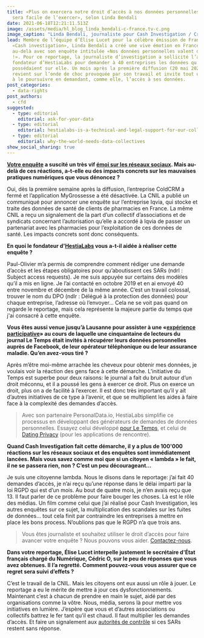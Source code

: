 ```yaml
---
title: «Plus on exercera notre droit d’accès à nos données personnelles, plus il
  sera facile de l’exercer», selon Linda Bendali
date: 2021-06-18T12:21:11.513Z
image: /assets/media/hl_blog_linda_bendali-c-france.tv-c.png
image_caption: "Linda Bendali, journaliste pour Cash Investigation / Crédit photo: France.tv"
lead: Membre de l’équipe d’Élise Lucet pour la célèbre émission de France 2
  «Cash investigation», Linda Bendali a créé une vive émotion en France et
  au-delà avec son enquête intitulée «Nos données personnelles valent de l’or
  !». Pour ce reportage, la journaliste d’investigation a sollicité l’aide du
  fondateur d’HestiaLabs pour demander à 40 entreprises les données qu’elles
  possédaient sur elle. Un mois après la première diffusion (20 mai 2021), elle
  revient sur l’onde de choc provoquée par son travail et invite tout un chacun
  à le poursuivre en demandant, comme elle, l’accès à ses données.
post_categories:
  - data-rights
post_authors:
  - cfd
suggested:
  - type: editorial
    editorial: ask-for-your-data
  - type: editorial
    editorial: hestialabs-is-a-technical-and-legal-support-for-our-collective-explains-jessica-pidoux
  - type: editorial
    editorial: why-the-world-needs-data-collectives
show_social_sharing: true
---
```

**[Votre enquête](https://www.france.tv/france-2/cash-investigation/2450927-nos-donnees-personnelles-valent-de-l-or.html) a suscité un très vif [émoi sur les réseaux sociaux](https://cartorezo.wordpress.com/2021/06/04/tres-fortes-reactions-sur-facebook-twitter-et-linkedin-suite-au-cash-sur-les-donnees-personnelles-lexploitation-en-catimini-des-infos-de-sante-fait-debat/). Mais au-delà de ces réactions, a-t-elle eu des impacts concrets sur les mauvaises pratiques numériques que vous dénoncez ?**

Oui, dès la première semaine après la diffusion, l’entreprise ColdCRM a fermé et l’application MyGrossesse a été désactivée. La CNIL a publié un communiqué pour annoncer une enquête sur l’entreprise Iqvia, qui stocke et traite des données de santé de clients de pharmacies en France. La même CNIL a reçu un signalement de la part d’un collectif d’associations et de syndicats concernant l’autorisation qu’elle a accordé à Iqvia de passer un partenariat avec les pharmacies pour l’exploitation de ces données de santé. Les impacts concrets sont donc conséquents.

**En quoi le fondateur d'[HestiaLabs](/fr/about/) vous a-t-il aidée à réaliser cette enquête ?**

Paul-Olivier m’a permis de comprendre comment rédiger une demande d’accès et les étapes obligatoires pour qu’aboutissent ces SARs (ndrl : Subject access requests). Je me suis appuyée sur certains des modèles qu’il a mis en ligne. Je l’ai contacté en octobre 2019 et en ai envoyé 40 entre novembre et décembre de la même année. C’est un travail colossal, trouver le nom du DPO (ndlr : Délégué à la protection des données) pour chaque entreprise, l’adresse où l’envoyer… Cela ne se voit pas quand on regarde le reportage, mais cela représente la majeure partie du temps que j'ai consacré à cette enquête.

**Vous êtes aussi venue jusqu’à Lausanne pour assister à une «[expérience participative](https://labs.letemps.ch/interactive/2020/longread-donnees-personnelles/)» au cours de laquelle une cinquantaine de lecteurs du journal Le Temps était invités à récupérer leurs données personnelles auprès de Facebook, de leur opérateur téléphonique ou de leur assurance maladie. Qu’en avez-vous tiré ?**

Après m’être moi-même arrachée les cheveux pour obtenir mes données, je voulais voir la réaction des gens face à cette démarche. L’initiative du Temps est superbe pour deux raisons: le journal a fait du bruit autour d’un droit méconnu, et il a poussé les gens à exercer ce droit. Plus on exerce un droit, plus on a de facilité à l’exercer. Il est donc très important qu’il y ait d’autres initiatives de ce type à l’avenir, et que se multiplient les aides à faire face à la complexité des demandes d’accès. 

> Avec son partenaire PersonalData.io, HestiaLabs simplifie ce processus en développant des générateurs de demandes de données personnelles. Essayez celui développé [pour Le Temps](https://labs.letemps.ch/interactive/2020/demander-ses-donnees/), et celui de [Dating Privacy](https://dating-privacy.hestialabs.org/en/act/sar/) (pour les applications de rencontre).

**Quand Cash Investigation fait cette démarche, il y a plus de 100'000 réactions sur les réseaux sociaux et des enquêtes sont immédiatement lancées. Mais vous savez comme moi que si un citoyen « lambda » le fait, il ne se passera rien, non ? C’est un peu décourageant…**

Je suis une citoyenne lambda. Nous le disons dans le reportage: j’ai fait 40 demandes d’accès, je n’ai reçu qu’une réponse dans le délai imparti par la loi RGPD qui est d’un mois. Au bout de quatre mois, je n’en avais reçu que 13. Il faut parler de ce problème pour faire bouger les choses. Là est le rôle des médias. Un film comme celui que j’ai réalisé pour Cash Investigation, les autres enquêtes sur ce sujet, la multiplication des scandales sur les fuites de données… tout cela finit par contraindre les entreprises à mettre en place les bons process. N’oublions pas que le RGPD n’a que trois ans.

> Vous êtes journaliste et souhaitez utiliser le droit d’accès pour faire avancer votre enquête ? Nous pouvons vous aider. [Contactez-nous](/fr/contact/projects).

**Dans votre reportage, Élise Lucet interpelle justement le secrétaire d'État français chargé du Numérique, Cédric O, sur le peu de réponses que vous avez obtenues. Il l’a regretté. Comment pouvez-vous vous assurer que ce regret sera suivi d’effets ?**

C’est le travail de la CNIL. Mais les citoyens ont eux aussi un rôle à jouer. Le reportage a eu le mérite de mettre à jour ces dysfonctionnements. Maintenant c’est à chacun de prendre en main le sujet, aidé par des organisations comme la vôtre. Nous, média, serons là pour mettre vos initiatives en lumière. J’espère que vous et d’autres associations ou collectifs battrez le fer tant qu’il est chaud. Il faut multiplier les demandes d’accès. Et faire un signalement aux [autorités de contrôle](https://ec.europa.eu/justice/article-29/structure/data-protection-authorities/index_en.htm) si ces SARs restent sans réponse.